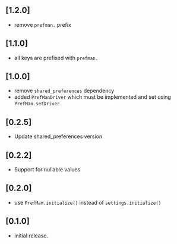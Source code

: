 ## [1.2.0]

* remove `prefman.` prefix

## [1.1.0]

* all keys are prefixed with `prefman.`

## [1.0.0]

* remove `shared_preferences` dependency
* added `PrefManDriver` which must be implemented and set using `PrefMan.setDriver`

## [0.2.5]

* Update shared_preferences version

## [0.2.2]

* Support for nullable values

## [0.2.0]

* use `PrefMan.initialize()` instead of `settings.initialize()`

## [0.1.0]

* initial release.
